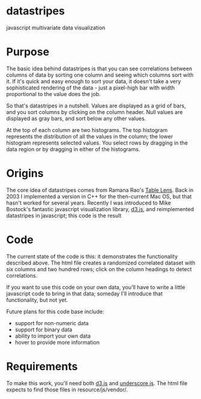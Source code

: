 datastripes
===========

javascript multivariate data visualization

# Purpose

The basic idea behind datastripes is that you can see correlations between columns of data by sorting one column and seeing which columns sort with it.  If it's quick and easy enough to sort your data, it doesn't take a very sophisticated rendering of the data - just a pixel-high bar with width proportional to the value does the job.

So that's datastripes in a nutshell.  Values are displayed as a grid of bars, and you sort columns by clicking on the column header.  Null values are displayed as gray bars, and sort below any other values.

At the top of each column are two histograms. The top histogram represents the distribution of all the values in the column; the lower histogram represents selected values.  You select rows by dragging in the data region or by dragging in either of the histograms.

# Origins

The core idea of datastripes comes from Ramana Rao's [Table Lens](http://www.ramanarao.com/papers/tablelens-chi94.pdf).  Back in 2003 I implemented a version in C++ for the then-current Mac OS, but that hasn't worked for several years.  Recently I was introduced to Mike Bostock's fantastic javascript visualization library, [d3.js](http://d3js.org/), and reimplemented datastripes in javascript; this code is the result

# Code

The current state of the code is this: it demonstrates the functionality described above.  The html file creates a randomized correlated dataset with six columns and two hundred rows; click on the column headings to detect correlations.

If you want to use this code on your own data, you'll have to write a little javascript code to bring in that data; someday I'll introduce that functionality, but not yet.

Future plans for this code base include:
 - support for non-numeric data
 - support for binary data
 - ability to import your own data
 - hover to provide more information

# Requirements

To make this work, you'll need both [d3.js](https://github.com/mbostock/d3/releases) and [underscore.js](http://underscorejs.org/).  The html file expects to find those files in resource/js/vendor/.


